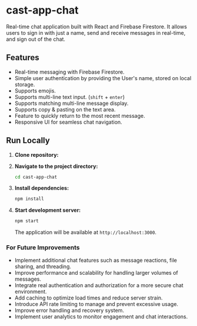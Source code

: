 # cast-app-chat

Real-time chat application built with React and Firebase Firestore. It allows users to sign in with just a name, send and receive messages in real-time, and sign out of the chat.

## Features

- Real-time messaging with Firebase Firestore.
- Simple user authentication by providing the User's name, stored on local storage.
- Supports emojis.
- Supports multi-line text input. (`shift` + `enter`)
- Supports matching multi-line message display.
- Supports copy & pasting on the text area.
- Feature to quickly return to the most recent message.
- Responsive UI for seamless chat navigation.

## Run Locally

1. **Clone repository:**

2. **Navigate to the project directory:**

   ```sh
   cd cast-app-chat
   ```

3. **Install dependencies:**

   ```sh
   npm install
   ```

4. **Start development server:**

   ```sh
   npm start
   ```

   The application will be available at `http://localhost:3000`.

### For Future Improvements

- Implement additional chat features such as message reactions, file sharing, and threading.
- Improve performance and scalability for handling larger volumes of messages.
- Integrate real authentication and authorization for a more secure chat environment.
- Add caching to optimize load times and reduce server strain.
- Introduce API rate limiting to manage and prevent excessive usage.
- Improve error handling and recovery system.
- Implement user analytics to monitor engagement and chat interactions.
